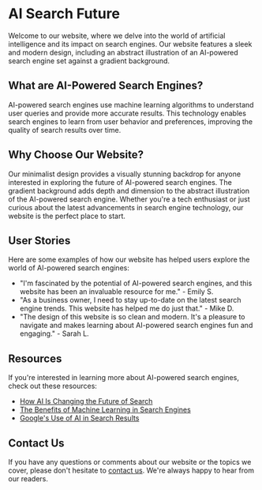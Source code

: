 <!--font:Great Vibes-->

# AI Search Future

<!--font:Barlow Condensed-->

Welcome to our website, where we delve into the world of artificial intelligence and its impact on search engines. Our website features a sleek and modern design, including an abstract illustration of an AI-powered search engine set against a gradient background.

## What are AI-Powered Search Engines?

AI-powered search engines use machine learning algorithms to understand user queries and provide more accurate results. This technology enables search engines to learn from user behavior and preferences, improving the quality of search results over time.

## Why Choose Our Website?

Our minimalist design provides a visually stunning backdrop for anyone interested in exploring the future of AI-powered search engines. The gradient background adds depth and dimension to the abstract illustration of the AI-powered search engine. Whether you're a tech enthusiast or just curious about the latest advancements in search engine technology, our website is the perfect place to start.

## User Stories

Here are some examples of how our website has helped users explore the world of AI-powered search engines:

-   "I'm fascinated by the potential of AI-powered search engines, and this website has been an invaluable resource for me." - Emily S.
-   "As a business owner, I need to stay up-to-date on the latest search engine trends. This website has helped me do just that." - Mike D.
-   "The design of this website is so clean and modern. It's a pleasure to navigate and makes learning about AI-powered search engines fun and engaging." - Sarah L.

## Resources

If you're interested in learning more about AI-powered search engines, check out these resources:

-   [How AI Is Changing the Future of Search](#)
-   [The Benefits of Machine Learning in Search Engines](#)
-   [Google's Use of AI in Search Results](#)

## Contact Us

If you have any questions or comments about our website or the topics we cover, please don't hesitate to [contact us](#). We're always happy to hear from our readers.

<!--

Write me content for website with wallpaper which alt text is:

"A wallpaper featuring an abstract illustration of an AI-powered search engine, with a minimalist and modern design, set against a gradient background."

The name/title of the page should not be 1:1 copy of the alt text but rather a real content of the website which is using this wallpaper.

- Use markdown format
- Start with heading
- Heading should be short and concise
- The content should look like a real website
- The website should not be about the wallpaper, wallpaper is just a related background
- Heading should be contain work "wallpaper" or "background"
- Include real sections like references, contact, user stories, etc. use things relevant to the page purpose.
- Feel free to use structure like headings, bullets, numbering, blockquotes, paragraphs, horizontal lines, etc.
- You can use formatting like bold or _italic_
- You can include UTF-8 emojis
- Links should be only #hash anchors (and you can refer to the document itself)
- Do not include images


---


# Discover the Power of AI-Powered Search Engines with Our Minimalist Wallpaper

Welcome to our website, where we explore the world of artificial intelligence and its impact on search engines. Our minimalist wallpaper featuring an abstract illustration of an AI-powered search engine is the perfect backdrop for anyone interested in this exciting field.

## What is an AI-Powered Search Engine?

An AI-powered search engine uses machine learning algorithms to understand user queries and provide more accurate results. This technology allows search engines to learn from user behavior and preferences, improving the quality of search results over time.

## Why Use Our Wallpaper?

Our wallpaper provides a sleek and modern design that will enhance any workspace. The gradient background adds depth and dimension to the minimalist illustration of the AI-powered search engine. Whether you are a tech enthusiast or just looking for a stylish background, our wallpaper is sure to impress.

## User Stories

Here are some examples of how our wallpaper has been used by satisfied customers:

- "I love the futuristic feel of this wallpaper. It really inspires me to think about what the future of technology holds." - John D.
- "As a software developer, I spend a lot of time staring at my computer screen. This wallpaper helps keep me motivated and focused." - Sarah K.
- "The colors and design of this wallpaper are so calming. It's the perfect background for when I need to take a break from work and relax." - David L.

## References

For more information on AI-powered search engines, check out these resources:

- [How AI Is Changing the Future of Search](#)
- [The Benefits of Machine Learning in Search Engines](#)
- [Google's Use of AI in Search Results](#)

## Contact Us

If you have any questions or comments about our wallpaper or the topics we cover on our website, please don't hesitate to [contact us](#). We would love to hear from you!


---


Heading should not include word "wallpaper". The website should not be about the wallpaper itself, wallpaper is just a related background, rewrite whole content.


---


# Exploring the Future of AI-Powered Search Engines with Minimalist Design

Welcome to our website, where we delve into the world of artificial intelligence and its impact on search engines. Our website features a sleek and modern design, including an abstract illustration of an AI-powered search engine set against a gradient background.

## What are AI-Powered Search Engines?

AI-powered search engines use machine learning algorithms to understand user queries and provide more accurate results. This technology enables search engines to learn from user behavior and preferences, improving the quality of search results over time.

## Why Choose Our Website?

Our minimalist design provides a visually stunning backdrop for anyone interested in exploring the future of AI-powered search engines. The gradient background adds depth and dimension to the abstract illustration of the AI-powered search engine. Whether you're a tech enthusiast or just curious about the latest advancements in search engine technology, our website is the perfect place to start.

## User Stories

Here are some examples of how our website has helped users explore the world of AI-powered search engines:

- "I'm fascinated by the potential of AI-powered search engines, and this website has been an invaluable resource for me." - Emily S.
- "As a business owner, I need to stay up-to-date on the latest search engine trends. This website has helped me do just that." - Mike D.
- "The design of this website is so clean and modern. It's a pleasure to navigate and makes learning about AI-powered search engines fun and engaging." - Sarah L.

## Resources

If you're interested in learning more about AI-powered search engines, check out these resources:

- [How AI Is Changing the Future of Search](#)
- [The Benefits of Machine Learning in Search Engines](#)
- [Google's Use of AI in Search Results](#)

## Contact Us

If you have any questions or comments about our website or the topics we cover, please don't hesitate to [contact us](#). We're always happy to hear from our readers.

-->
